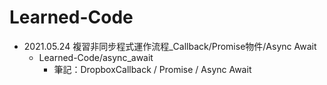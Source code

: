 # Learned-Code
* 2021.05.24 複習非同步程式運作流程_Callback/Promise物件/Async Await
  * Learned-Code/async_await
    * 筆記：DropboxCallback / Promise / Async Await 
